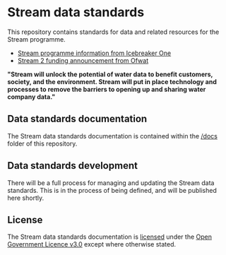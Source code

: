 # Stream data standards

This repository contains standards for data and related resources for the Stream programme.

* [Stream programme information from Icebreaker One](https://icebreakerone.org/stream/)
* [Stream 2 funding announcement from Ofwat](https://waterinnovation.challenges.org/winners/stream-2/)

**"Stream will unlock the potential of water data to benefit customers, society, and the environment. Stream will put in place technology and processes to remove the barriers to opening up and sharing water company data."**

## Data standards documentation

The Stream data standards documentation is contained within the [/docs](docs/README.md) folder of this repository.

## Data standards development

There will be a full process for managing and updating the Stream data standards. This is in the process of being defined, and will be published here shortly.

## License

The Stream data standards documentation is [licensed](LICENSE.md) under the [Open Government Licence v3.0](https://www.nationalarchives.gov.uk/doc/open-government-licence/version/3/) except where otherwise stated.
